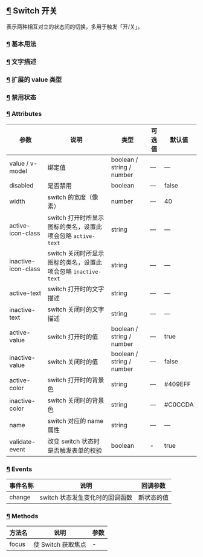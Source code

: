 ## [¶](https://element.eleme.cn/#/zh-CN/component/switch#switch-kai-guan) Switch 开关

表示两种相互对立的状态间的切换，多用于触发「开/关」。

### [¶](https://element.eleme.cn/#/zh-CN/component/switch#ji-ben-yong-fa) 基本用法

### [¶](https://element.eleme.cn/#/zh-CN/component/switch#wen-zi-miao-shu) 文字描述

### [¶](https://element.eleme.cn/#/zh-CN/component/switch#kuo-zhan-de-value-lei-xing) 扩展的 value 类型

### [¶](https://element.eleme.cn/#/zh-CN/component/switch#jin-yong-zhuang-tai) 禁用状态

### [¶](https://element.eleme.cn/#/zh-CN/component/switch#attributes) Attributes

| 参数 | 说明 | 类型 | 可选值 | 默认值 |
| --- | --- | --- | --- | --- |
| value / v-model | 绑定值 | boolean / string / number | — | — |
| disabled | 是否禁用 | boolean | — | false |
| width | switch 的宽度（像素） | number | — | 40 |
| active-icon-class | switch 打开时所显示图标的类名，设置此项会忽略 `active-text` | string | — | — |
| inactive-icon-class | switch 关闭时所显示图标的类名，设置此项会忽略 `inactive-text` | string | — | — |
| active-text | switch 打开时的文字描述 | string | — | — |
| inactive-text | switch 关闭时的文字描述 | string | — | — |
| active-value | switch 打开时的值 | boolean / string / number | — | true |
| inactive-value | switch 关闭时的值 | boolean / string / number | — | false |
| active-color | switch 打开时的背景色 | string | — | #409EFF |
| inactive-color | switch 关闭时的背景色 | string | — | #C0CCDA |
| name | switch 对应的 name 属性 | string | — | — |
| validate-event | 改变 switch 状态时是否触发表单的校验 | boolean | \- | true |

### [¶](https://element.eleme.cn/#/zh-CN/component/switch#events) Events

| 事件名称 | 说明 | 回调参数 |
| --- | --- | --- |
| change | switch 状态发生变化时的回调函数 | 新状态的值 |

### [¶](https://element.eleme.cn/#/zh-CN/component/switch#methods) Methods

| 方法名 | 说明 | 参数 |
| --- | --- | --- |
| focus | 使 Switch 获取焦点 | \- |